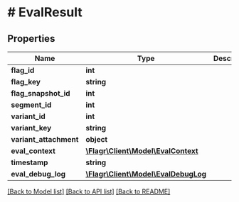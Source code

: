 # # EvalResult

## Properties

Name | Type | Description | Notes
------------ | ------------- | ------------- | -------------
**flag_id** | **int** |  | [optional]
**flag_key** | **string** |  | [optional]
**flag_snapshot_id** | **int** |  | [optional]
**segment_id** | **int** |  | [optional]
**variant_id** | **int** |  | [optional]
**variant_key** | **string** |  | [optional]
**variant_attachment** | **object** |  | [optional]
**eval_context** | [**\Flagr\Client\Model\EvalContext**](EvalContext.md) |  | [optional]
**timestamp** | **string** |  | [optional]
**eval_debug_log** | [**\Flagr\Client\Model\EvalDebugLog**](EvalDebugLog.md) |  | [optional]

[[Back to Model list]](../../README.md#models) [[Back to API list]](../../README.md#endpoints) [[Back to README]](../../README.md)
